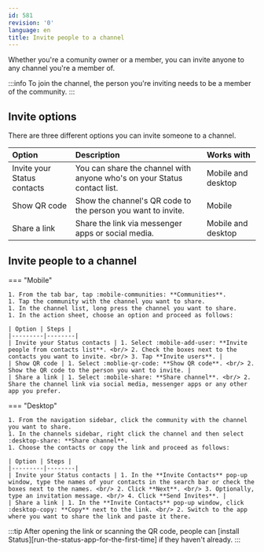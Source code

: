 ```yaml
---
id: 581
revision: '0'
language: en
title: Invite people to a channel
---
```


Whether you're a comunity owner or a member, you can invite anyone to any channel you're a member of.

:::info
To join the channel, the person you're inviting needs to be a member of the community.
:::

## Invite options

There are three different options you can invite someone to a channel.

| Option                      | Description                                                              | Works with         |
| :-------------------------- | :----------------------------------------------------------------------- | :----------------- |
| Invite your Status contacts | You can share the channel with anyone who's on your Status contact list. | Mobile and desktop |
| Show QR code                | Show the channel's QR code to the person you want to invite.             | Mobile             |
| Share a link                | Share the link via messenger apps or social media.                       | Mobile and desktop |

## Invite people to a channel

=== "Mobile"

    1. From the tab bar, tap :mobile-communities: **Communities**.
    1. Tap the community with the channel you want to share.
    1. In the channel list, long press the channel you want to share.
    1. In the action sheet, choose an option and proceed as follows:

    | Option | Steps |
    |---------|--------|
    | Invite your Status contacts | 1. Select :mobile-add-user: **Invite people from contacts list**. <br/> 2. Check the boxes next to the contacts you want to invite. <br/> 3. Tap **Invite users**. |
    | Show QR code | 1. Select :moblie-qr-code: **Show QR code**. <br/> 2. Show the QR code to the person you want to invite. |
    | Share a link | 1. Select :mobile-share: **Share channel**. <br/> 2. Share the channel link via social media, messenger apps or any other app you prefer.

=== "Desktop"

    1. From the navigation sidebar, click the community with the channel you want to share.
    1. In the channels sidebar, right click the channel and then select :desktop-share: **Share channel**.
    1. Choose the contacts or copy the link and proceed as follows:

    | Option | Steps |
    |---------|--------|
    | Invite your Status contacts | 1. In the **Invite Contacts** pop-up window, type the names of your contacts in the search bar or check the boxes next to the names. <br/> 2. Click **Next**. <br/> 3. Optionally, type an invitation message. <br/> 4. Click **Send Invites**. |
    | Share a link | 1. In the **Invite Contacts** pop-up window, click :desktop-copy: **Copy** next to the link. <br/> 2. Switch to the app where you want to share the link and paste it there.

:::tip
After opening the link or scanning the QR code, people can [install Status][run-the-status-app-for-the-first-time] if they haven't already.
:::
